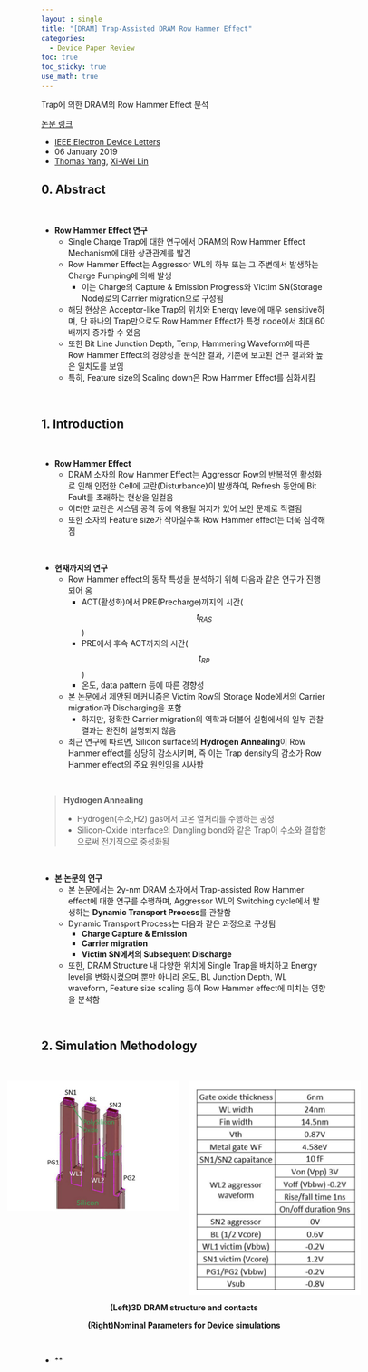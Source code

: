 ```yaml
---
layout : single
title: "[DRAM] Trap-Assisted DRAM Row Hammer Effect"
categories: 
  - Device Paper Review
toc: true
toc_sticky: true
use_math: true
---
```


Trap에 의한 DRAM의 Row Hammer Effect 분석    

[논문 링크](https://ieeexplore.ieee.org/document/8604043)

- [IEEE Electron Device Letters](https://ieeexplore.ieee.org/xpl/RecentIssue.jsp?punumber=55)   
- 06 January 2019   
- [Thomas Yang](https://ieeexplore.ieee.org/author/37086702482), [Xi-Wei Lin](https://ieeexplore.ieee.org/author/37085566802)    

## 0. Abstract   

&nbsp;

- **Row Hammer Effect 연구**   
  - Single Charge Trap에 대한 연구에서 DRAM의 Row Hammer Effect Mechanism에 대한 상관관계를 발견   
  - Row Hammer Effect는 Aggressor WL의 하부 또는 그 주변에서 발생하는 Charge Pumping에 의해 발생   
    - 이는 Charge의 Capture & Emission Progress와 Victim SN(Storage Node)로의 Carrier migration으로 구성됨   
  - 해당 현상은 Acceptor-like Trap의 위치와 Energy level에 매우 sensitive하며, 단 하나의 Trap만으로도 Row Hammer Effect가 특정 node에서 최대 60배까지 증가할 수 있음  
  - 또한 Bit Line Junction Depth, Temp, Hammering Waveform에 따른 Row Hammer Effect의 경향성을 분석한 결과, 기존에 보고된 연구 결과와 높은 일치도를 보임   
  - 특히, Feature size의 Scaling down은 Row Hammer Effect를 심화시킴    

&nbsp;

## 1. Introduction   

&nbsp;

- **Row Hammer Effect**  
  - DRAM 소자의 Row Hammer Effect는 Aggressor Row의 반복적인 활성화로 인해 인접한 Cell에 교란(Disturbance)이 발생하여, Refresh 동안에 Bit Fault를 초래하는 현상을 일컬음    
  - 이러한 교란은 시스템 공격 등에 악용될 여지가 있어 보안 문제로 직결됨   
  - 또한 소자의 Feature size가 작아질수록 Row Hammer effect는 더욱 심각해짐   

&nbsp;

- **현재까지의 연구**   
  - Row Hammer effect의 동작 특성을 분석하기 위해 다음과 같은 연구가 진행되어 옴   
    - ACT(활성화)에서 PRE(Precharge)까지의 시간($$t_{RAS}$$)   
    - PRE에서 후속 ACT까지의 시간($$t_{RP}$$)    
    - 온도, data pattern 등에 따른 경향성    
  - 본 논문에서 제안된 메커니즘은 Victim Row의 Storage Node에서의 Carrier migration과 Discharging을 포함   
    - 하지만, 정확한 Carrier migration의 역학과 더불어 실험에서의 일부 관찰 결과는 완전히 설명되지 않음    
  - 최근 연구에 따르면, Silicon surface의 **Hydrogen Annealing**이 Row Hammer effect를 상당히 감소시키며, 즉 이는 Trap density의 감소가 Row Hammer effect의 주요 원인임을 시사함    

&nbsp;

> **Hydrogen Annealing**   
>   - Hydrogen(수소,H2) gas에서 고온 열처리를 수행하는 공정   
>   - Silicon-Oxide Interface의 Dangling bond와 같은 Trap이 수소와 결합함으로써 전기적으로 중성화됨   

&nbsp;

- **본 논문의 연구**   
  - 본 논문에서는 2y-nm DRAM 소자에서 Trap-assisted Row Hammer effect에 대한 연구를 수행하며, Aggressor WL의 Switching cycle에서 발생하는 **Dynamic Transport Process**를 관찰함     
  - Dynamic Transport Process는 다음과 같은 과정으로 구성됨   
    - **Charge Capture & Emission**   
    - **Carrier migration**   
    - **Victim SN에서의 Subsequent Discharge**   
  - 또한, DRAM Structure 내 다양한 위치에 Single Trap을 배치하고 Energy level을 변화시켰으며 뿐만 아니라 온도, BL Junction Depth, WL waveform, Feature size scaling 등이 Row Hammer effect에 미치는 영향을 분석함   

&nbsp;

## 2. Simulation Methodology   

&nbsp;

<div style="display: flex; justify-content: center; gap: 20px;">
  <img src="/assets/images/AND/31.png" alt="Left" width="60%" height="60%" />
  <img src="/assets/images/AND/32.png" alt="Right" width="60%" height="60%" />
</div>

<div style="text-align: center; margin-top: 10px;">
  <p><strong>(Left)3D DRAM structure and contacts</strong></p>
  <p><strong>(Right)Nominal Parameters for Device simulations</strong></p>
</div>

&nbsp;

- **